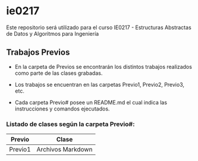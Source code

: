 # ie0217
Este repositorio será utilizado para el curso IE0217 - Estructuras Abstractas de Datos y Algoritmos para Ingeniería

## Trabajos Previos
- En la carpeta de Previos se encontrarán los distintos trabajos realizados como parte de las clases grabadas. 

- Los trabajos se encuentran en las carpetas Previo1, Previo2, Previo3, etc.

- Cada carpeta Previo# posee un README.md el cual indica las instrucciones y comandos ejecutados.

### Listado de clases según la carpeta Previo#:

| Previo | Clase |
|---|---|
Previo1 | Archivos Markdown |